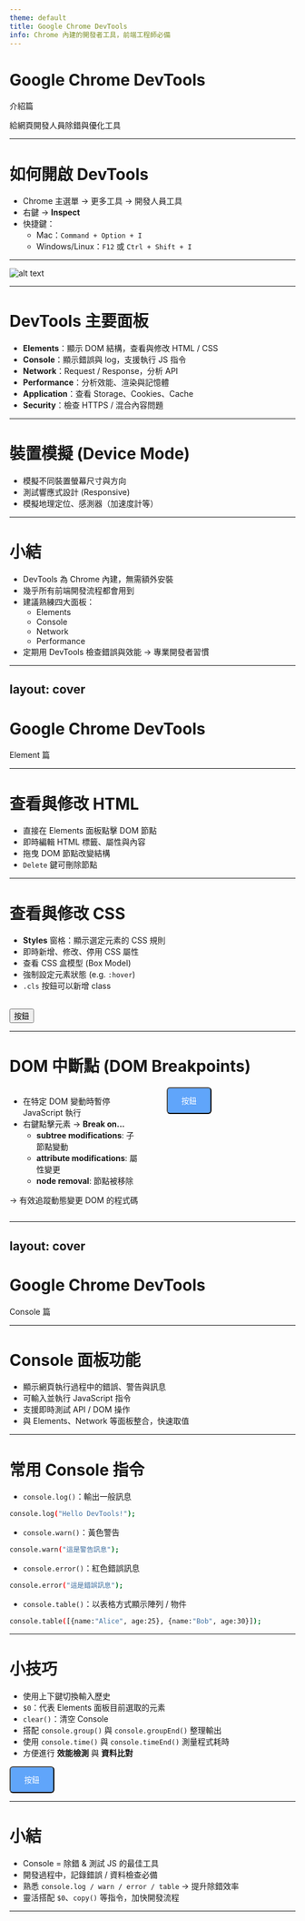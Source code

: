 ```yaml
---
theme: default
title: Google Chrome DevTools
info: Chrome 內建的開發者工具，前端工程師必備
---
```


# Google Chrome DevTools 
介紹篇

給網頁開發人員除錯與優化工具  

---
 
# 如何開啟 DevTools

- Chrome 主選單 → 更多工具 → 開發人員工具  
- 右鍵 → **Inspect**  
- 快捷鍵：  
  - Mac：`Command + Option + I`  
  - Windows/Linux：`F12` 或 `Ctrl + Shift + I`  

---

![alt text](/screenshot.png)

---

# DevTools 主要面板

- **Elements**：顯示 DOM 結構，查看與修改 HTML / CSS  
- **Console**：顯示錯誤與 log，支援執行 JS 指令  
- **Network**：Request / Response，分析 API  
- **Performance**：分析效能、渲染與記憶體  
- **Application**：查看 Storage、Cookies、Cache  
- **Security**：檢查 HTTPS / 混合內容問題

---

# 裝置模擬 (Device Mode)

- 模擬不同裝置螢幕尺寸與方向  
- 測試響應式設計 (Responsive)  
- 模擬地理定位、感測器（加速度計等）  

---

# 小結

- DevTools 為 Chrome 內建，無需額外安裝  
- 幾乎所有前端開發流程都會用到  
- 建議熟練四大面板：  
  - Elements  
  - Console  
  - Network  
  - Performance  
- 定期用 DevTools 檢查錯誤與效能 → 專業開發者習慣  

---
layout: cover
---

# Google Chrome DevTools 
Element 篇

---

# 查看與修改 HTML

- 直接在 Elements 面板點擊 DOM 節點
- 即時編輯 HTML 標籤、屬性與內容
- 拖曳 DOM 節點改變結構
- `Delete` 鍵可刪除節點

---

# 查看與修改 CSS

- **Styles** 窗格：顯示選定元素的 CSS 規則
- 即時新增、修改、停用 CSS 屬性
- 查看 CSS 盒模型 (Box Model)
- 強制設定元素狀態 (e.g. `:hover`)
- `.cls` 按鈕可以新增 class

<br>
<div>
  <button class="px-4 py-2 rounded-lg bg-blue-600 text-white hover:bg-yellow-700">
    按鈕
  </button>
</div>

---

# DOM 中斷點 (DOM Breakpoints)

<div style="display: flex; gap: 50px; align-items: flex-start;">

<!-- 左側文字說明 -->
<div style="flex: 1;">
  <ul>
    <li>在特定 DOM 變動時暫停 JavaScript 執行</li>
    <li>右鍵點擊元素 → <b>Break on...</b>
      <ul>
        <li><b>subtree modifications</b>: 子節點變動</li>
        <li><b>attribute modifications</b>: 屬性變更</li>
        <li><b>node removal</b>: 節點被移除</li>
      </ul>
    </li>
  </ul>
  <p>→ 有效追蹤動態變更 DOM 的程式碼</p>
</div>


<!-- 右側示範按鈕 -->
<div style="flex: 1;">
  <button
    style="padding: 12px 24px; border-radius: 6px; background-color: #60a5fa; color: white; cursor: pointer;"
    onclick="this.innerText='按下去了!'"
  >
    按鈕
  </button>
</div>

</div>

---
layout: cover
---

# Google Chrome DevTools 
Console 篇

---

# Console 面板功能

- 顯示網頁執行過程中的錯誤、警告與訊息  
- 可輸入並執行 JavaScript 指令  
- 支援即時測試 API / DOM 操作  
- 與 Elements、Network 等面板整合，快速取值  

---

# 常用 Console 指令

- `console.log()`：輸出一般訊息
```bash
console.log("Hello DevTools!");
```

- `console.warn()`：黃色警告
```bash
console.warn("這是警告訊息");
```

- `console.error()`：紅色錯誤訊息
```bash
console.error("這是錯誤訊息");
```

- `console.table()`：以表格方式顯示陣列 / 物件
```bash
console.table([{name:"Alice", age:25}, {name:"Bob", age:30}]);
```

---

# 小技巧

- 使用上下鍵切換輸入歷史
- `$0`：代表 Elements 面板目前選取的元素
- `clear()`：清空 Console
- 搭配 `console.group()` 與 `console.groupEnd()` 整理輸出  
- 使用 `console.time()` 與 `console.timeEnd()` 測量程式耗時  
- 方便進行 **效能檢測** 與 **資料比對**


<div>
  <button
    id="demo-btn"
    style="padding: 12px 24px; border-radius: 6px; background-color: #60a5fa; color: white; cursor: pointer;"
  >
    按鈕
  </button>
</div>

---

# 小結

- Console = 除錯 & 測試 JS 的最佳工具  
- 開發過程中，記錄錯誤 / 資料檢查必備  
- 熟悉 `console.log / warn / error / table` → 提升除錯效率  
- 靈活搭配 `$0`、`copy()` 等指令，加快開發流程  

---

